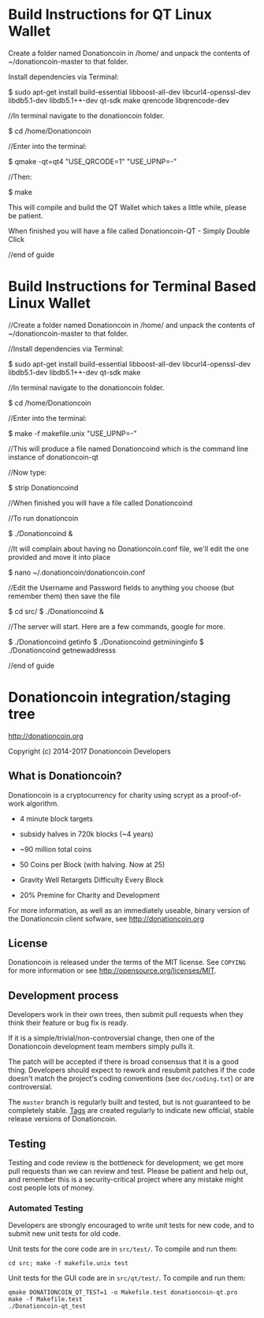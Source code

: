 Build Instructions for QT Linux Wallet
======================================
Create a folder named Donationcoin in /home/ and unpack the contents of ~/donationcoin-master to that folder.

Install dependencies via Terminal:

$ sudo apt-get install build-essential libboost-all-dev libcurl4-openssl-dev libdb5.1-dev libdb5.1++-dev qt-sdk make qrencode libqrencode-dev

//In terminal navigate to the donationcoin folder.

$ cd /home/Donationcoin

//Enter into the terminal:

$ qmake -qt=qt4 "USE_QRCODE=1" "USE_UPNP=-"

//Then:

$ make

This will compile and build the QT Wallet which takes a little while, please be patient.

When finished you will have a file called Donationcoin-QT - Simply Double Click

//end of guide


Build Instructions for Terminal Based Linux Wallet
===================================================
//Create a folder named Donationcoin in /home/ and unpack the contents of ~/donationcoin-master to that folder.

//Install dependencies via Terminal:

$ sudo apt-get install build-essential libboost-all-dev libcurl4-openssl-dev libdb5.1-dev libdb5.1++-dev qt-sdk make 

//In terminal navigate to the donationcoin folder.

$ cd /home/Donationcoin

//Enter into the terminal:

$ make -f makefile.unix "USE_UPNP=-"

//This will produce a file named Donationcoind which is the command line instance of donationcoin-qt

//Now type:

$ strip Donationcoind

//When finished you will have a file called Donationcoind

//To run donationcoin

$ ./Donationcoind & 

//It will complain about having no Donationcoin.conf file, we'll edit the one provided and move it into place

$ nano ~/.donationcoin/donationcoin.conf

//Edit the Username and Password fields to anything you choose (but remember them) then save the file

$ cd src/
$ ./Donationcoind &

//The server will start. Here are a few commands, google for more.

$ ./Donationcoind getinfo
$ ./Donationcoind getmininginfo
$ ./Donationcoind getnewaddresss

//end of guide


Donationcoin integration/staging tree
================================

http://donationcoin.org

Copyright (c) 2014-2017 Donationcoin Developers

What is Donationcoin?
----------------

Donationcoin is a cryptocurrency for charity using scrypt as a proof-of-work algorithm.
 
- 4 minute block targets
 
- subsidy halves in 720k blocks (~4 years)
 
- ~90 million total coins
 
- 50 Coins per Block (with halving. Now at 25)

- Gravity Well Retargets Difficulty Every Block

- 20% Premine for Charity and Development

For more information, as well as an immediately useable, binary version of
the Donationcoin client sofware, see http://donationcoin.org

License
-------

Donationcoin is released under the terms of the MIT license. See `COPYING` for more
information or see http://opensource.org/licenses/MIT.

Development process
-------------------

Developers work in their own trees, then submit pull requests when they think
their feature or bug fix is ready.

If it is a simple/trivial/non-controversial change, then one of the Donationcoin
development team members simply pulls it.

The patch will be accepted if there is broad consensus that it is a good thing.
Developers should expect to rework and resubmit patches if the code doesn't
match the project's coding conventions (see `doc/coding.txt`) or are
controversial.

The `master` branch is regularly built and tested, but is not guaranteed to be
completely stable. [Tags](https://github.com/donationcoin-project/donationcoin) are created
regularly to indicate new official, stable release versions of Donationcoin.

Testing
-------

Testing and code review is the bottleneck for development; we get more pull
requests than we can review and test. Please be patient and help out, and
remember this is a security-critical project where any mistake might cost people
lots of money.

### Automated Testing

Developers are strongly encouraged to write unit tests for new code, and to
submit new unit tests for old code.

Unit tests for the core code are in `src/test/`. To compile and run them:

    cd src; make -f makefile.unix test

Unit tests for the GUI code are in `src/qt/test/`. To compile and run them:

    qmake DONATIONCOIN_QT_TEST=1 -o Makefile.test donationcoin-qt.pro
    make -f Makefile.test
    ./Donationcoin-qt_test


